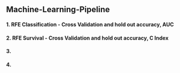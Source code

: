 ## Machine-Learning-Pipeline

#### 1. RFE Classification - Cross Validation and hold out accuracy, AUC


#### 2. RFE Survival - Cross Validation and hold out accuracy, C Index


#### 3.


#### 4.


